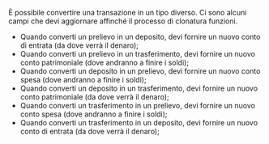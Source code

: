 È possibile convertire una transazione in un tipo diverso. Ci sono alcuni campi che devi aggiornare affinché il processo di clonatura funzioni.

* Quando converti un prelievo in un deposito, devi fornire un nuovo conto di entrata (da dove verrà il denaro);
* Quando converti un prelievo in un trasferimento, devi fornire un nuovo conto patrimoniale (dove andranno a finire i soldi);
* Quando converti un deposito in un prelievo, devi fornire un nuovo conto spesa (dove andranno a finire i soldi);
* Quando converti un deposito in un trasferimento, devi fornire un nuovo conto patrimoniale (da dove verrà il denaro);
* Quando converti un trasferimento in un prelievo, devi fornire un nuovo conto spesa (dove andranno a finire i soldi);
* Quando converti un trasferimento in un deposito, devi fornire un nuovo conto di entrata (da dove verrà il denaro);